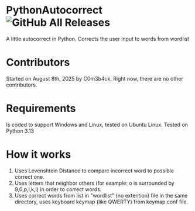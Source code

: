 # PythonAutocorrect ![GitHub All Releases](https://img.shields.io/github/downloads/C0m3b4ck/PythonAutocorrect/total)
A little autocorrect in Python. Corrects the user input to words from wordlist
# Contributors
Started on August 8th, 2025 by C0m3b4ck. Right now, there are no other contributors.
# Requirements
Is coded to support Windows and Linux, tested on Ubuntu Linux.
Tested on Python 3.13
# How it works
1. Uses Levenshtein Distance to compare incorrect word to possible correct one.
2. Uses letters that neighbor others (for example: o is surrounded by 9,0,p,l,k,i) in order to correct words.
3. Uses correct words from list in "wordlist" (no extention) file in the same directory, uses keyboard keymap (like QWERTY) from keymap.conf file.
